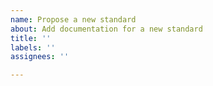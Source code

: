 ```yaml
---
name: Propose a new standard
about: Add documentation for a new standard 
title: ''
labels: ''
assignees: ''

---
```


